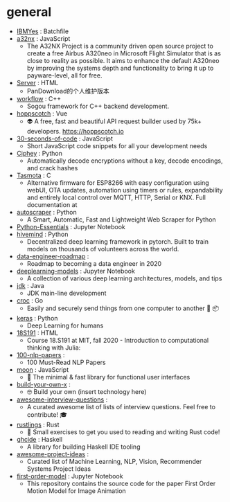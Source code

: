 # general
- [IBMYes](https://github.com/CCChieh/IBMYes) : Batchfile
- [a32nx](https://github.com/flybywiresim/a32nx) : JavaScript
  - The A32NX Project is a community driven open source project to create a free Airbus A320neo in Microsoft Flight Simulator that is as close to reality as possible. It aims to enhance the default A320neo by improving the systems depth and functionality to bring it up to payware-level, all for free.
- [Server](https://github.com/PanDownloadServer/Server) : HTML
  - PanDownload的个人维护版本
- [workflow](https://github.com/sogou/workflow) : C++
  - Sogou framework for C++ backend development.
- [hoppscotch](https://github.com/hoppscotch/hoppscotch) : Vue
  - 👽 A free, fast and beautiful API request builder used by 75k+ developers. https://hoppscotch.io
- [30-seconds-of-code](https://github.com/30-seconds/30-seconds-of-code) : JavaScript
  - Short JavaScript code snippets for all your development needs
- [Ciphey](https://github.com/Ciphey/Ciphey) : Python
  - Automatically decode encryptions without a key, decode encodings, and crack hashes
- [Tasmota](https://github.com/arendst/Tasmota) : C
  - Alternative firmware for ESP8266 with easy configuration using webUI, OTA updates, automation using timers or rules, expandability and entirely local control over MQTT, HTTP, Serial or KNX. Full documentation at
- [autoscraper](https://github.com/alirezamika/autoscraper) : Python
  - A Smart, Automatic, Fast and Lightweight Web Scraper for Python
- [Python-Essentials](https://github.com/LetsUpgrade/Python-Essentials) : Jupyter Notebook
- [hivemind](https://github.com/learning-at-home/hivemind) : Python
  - Decentralized deep learning framework in pytorch. Built to train models on thousands of volunteers across the world.
- [data-engineer-roadmap](https://github.com/datastacktv/data-engineer-roadmap) : 
  - Roadmap to becoming a data engineer in 2020
- [deeplearning-models](https://github.com/rasbt/deeplearning-models) : Jupyter Notebook
  - A collection of various deep learning architectures, models, and tips
- [jdk](https://github.com/openjdk/jdk) : Java
  - JDK main-line development
- [croc](https://github.com/schollz/croc) : Go
  - Easily and securely send things from one computer to another 🐊 📦
- [keras](https://github.com/keras-team/keras) : Python
  - Deep Learning for humans
- [18S191](https://github.com/mitmath/18S191) : HTML
  - Course 18.S191 at MIT, fall 2020 - Introduction to computational thinking with Julia:
- [100-nlp-papers](https://github.com/mhagiwara/100-nlp-papers) : 
  - 100 Must-Read NLP Papers
- [moon](https://github.com/kbrsh/moon) : JavaScript
  - 🌙 The minimal & fast library for functional user interfaces
- [build-your-own-x](https://github.com/danistefanovic/build-your-own-x) : 
  - 🤓 Build your own (insert technology here)
- [awesome-interview-questions](https://github.com/MaximAbramchuck/awesome-interview-questions) : 
  - A curated awesome list of lists of interview questions. Feel free to contribute! 🎓
- [rustlings](https://github.com/rust-lang/rustlings) : Rust
  - 🦀 Small exercises to get you used to reading and writing Rust code!
- [ghcide](https://github.com/haskell/ghcide) : Haskell
  - A library for building Haskell IDE tooling
- [awesome-project-ideas](https://github.com/NirantK/awesome-project-ideas) : 
  - Curated list of Machine Learning, NLP, Vision, Recommender Systems Project Ideas
- [first-order-model](https://github.com/AliaksandrSiarohin/first-order-model) : Jupyter Notebook
  - This repository contains the source code for the paper First Order Motion Model for Image Animation
